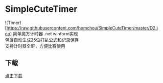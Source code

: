 # SimpleCuteTimer

!(Timer)[https://raw.githubusercontent.com/homchou/SimpleCuteTimer/master/D2.ico]
简单魔方计时器 .net winform实现  
包含自动生成25位打乱公式和记录保存  
支持计时器全屏，方便比赛使用  


## 下载
[点击下载](https://github.com/homchou/SimpleCuteTimer/blob/master/bin/Debug/SimpleCuteTimer.exe?raw=true)
